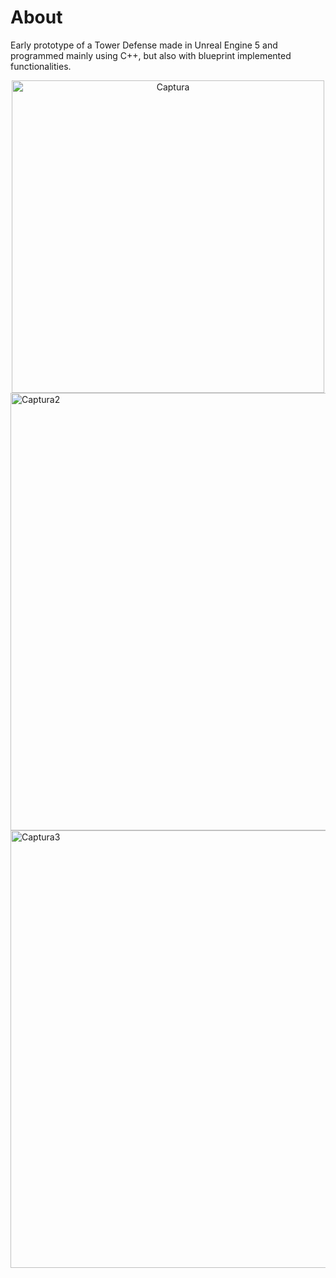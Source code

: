 # About
Early prototype of a Tower Defense made in Unreal Engine 5 and programmed mainly using C++, but also with blueprint implemented functionalities.

<div style="text-align: center;">
    <img src="https://github.com/XavierMerino01/TeslaCoil/assets/71768212/4bf09eac-2bf5-437f-acdf-2b16606cba05" alt="Captura" width="500">
</div>

<div style="display: flex;">
    <img src="https://github.com/XavierMerino01/TeslaCoil/assets/71768212/52a3e784-fca3-46ae-a29d-c61e5ae4b17b" alt="Captura2" width="700">
</div>

<div style="display: flex;">
    <img src="https://github.com/XavierMerino01/TeslaCoil/assets/71768212/7a7e08a6-c3f3-4762-9055-f873e034c032" alt="Captura3" width="700">
</div>



